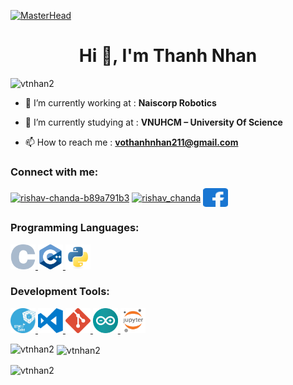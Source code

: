 [![MasterHead](https://firebasestorage.googleapis.com/v0/b/flexi-coding.appspot.com/o/dempgi7-520f8d5f-63d4-4453-8822-dbc149ae27f8.gif?alt=media&token=91c0c7b2-93c3-4029-b011-1a8703c5730d)](https://rishavchanda.io)
<h1 align="center">Hi 👋, I'm Thanh Nhan</h1>
<p align="left"><img src="https://komarev.com/ghpvc/?username=vtnhan2&label=Profile%20views&color=0e75b6&style=flat" alt="vtnhan2" /> </p>


- 🔭 I’m currently working at : **Naiscorp Robotics**

- 🌱 I’m currently studying at : **VNUHCM – University Of Science**

- 📫 How to reach me : **vothanhnhan211@gmail.com**


<h3 align="left">Connect with me:</h3>
<p align="left">
<a href="https://www.linkedin.com/in/vtnhan211/" target="blank"><img align="center" src="https://raw.githubusercontent.com/rahuldkjain/github-profile-readme-generator/master/src/images/icons/Social/linked-in-alt.svg" alt="rishav-chanda-b89a791b3" height="30" width="40" /></a>
<a href="" target="blank"><img align="center" src="https://raw.githubusercontent.com/rahuldkjain/github-profile-readme-generator/master/src/images/icons/Social/instagram.svg" alt="rishav_chanda" height="30" width="40" /></a>
<a href="https://www.facebook.com/nhan.vothanh.3762/" target="blank"><img align="center" src="icon/facebook.svg" alt="rishav chanda" height="30" width="40" /></a>
</p>

<h3 align="left">Programming Languages:</h3>
<p align="left"></a> <a href="https://www.cprogramming.com/" target="_blank" rel="noreferrer"> <img src="https://raw.githubusercontent.com/devicons/devicon/master/icons/c/c-original.svg" alt="c" width="40" height="40"/> </a> <a href="https://www.w3schools.com/cpp/" target="_blank" rel="noreferrer"> <img src="https://raw.githubusercontent.com/devicons/devicon/master/icons/cplusplus/cplusplus-original.svg" alt="cplusplus" width="40" height="40"/></a><a href="https://www.python.org" target="_blank" rel="noreferrer"> <img src="https://raw.githubusercontent.com/devicons/devicon/master/icons/python/python-original.svg" alt="python" width="40" height="40"/> </a> </p>

<h3 align="left">Development Tools:</h3>
<p align="left">
  <a href="https://www.st.com/en/development-tools/stm32cubeprog.html" target="_blank" rel="noreferrer">
    <img src="icon/development_tools/stm32cube.png" alt="stm32cubeprog" width="40" height="40"/>
  </a>
  <a href="https://code.visualstudio.com/" target="_blank" rel="noreferrer">
    <img src="icon/development_tools/vscode.svg" alt="vscode" width="40" height="40"/>
  </a>
  <a href="https://git-scm.com/" target="_blank" rel="noreferrer">
    <img src="icon/development_tools/git.svg" alt="git" width="40" height="40"/>
  </a>
  <a href="https://www.arduino.cc/" target="_blank" rel="noreferrer">
    <img src="icon/development_tools/arduino.png" alt="arduino" width="40" height="40"/>
  </a>
  <a href="https://jupyter.org/" target="_blank" rel="noreferrer">
  <img src="icon/development_tools/jupyterlab.png" alt="jupyterlab" width="40" height="40"/>
</a>

</p>


<p><img align="left" src="https://github-readme-stats.vercel.app/api/top-langs?username=vtnhan2&show_icons=true&locale=en&layout=compact&theme=tokyonight" alt="vtnhan2" /></p>

<p>&nbsp;<img align="center" src="https://github-readme-stats.vercel.app/api?username=vtnhan2&show_icons=true&locale=en&theme=tokyonight" alt="vtnhan2" /></p>

<p><img align="center" src="https://github-readme-streak-stats.herokuapp.com/?user=vtnhan2&&theme=tokyonight" alt="vtnhan2" /></p>

